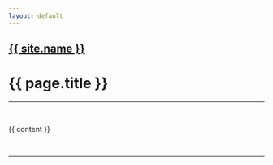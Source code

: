 ```yaml
---
layout: default
---
```


<title>{{ page.title }}</title>

<h2><a href={{ "index.html" | absolute_url }} class="text-norm">{{ site.name }}</a></h2>
<h1>{{ page.title }}</h1>

<hr><br>


{{ content }}

<br><hr>
